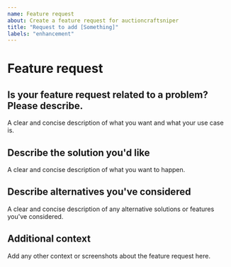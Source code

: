 ```yaml
---
name: Feature request
about: Create a feature request for auctioncraftsniper
title: "Request to add [Something]"
labels: "enhancement"
---
```


# Feature request

## Is your feature request related to a problem? Please describe.

A clear and concise description of what you want and what your use case is.

## Describe the solution you'd like

A clear and concise description of what you want to happen.

## Describe alternatives you've considered

A clear and concise description of any alternative solutions or features you've considered.

## Additional context

Add any other context or screenshots about the feature request here.
